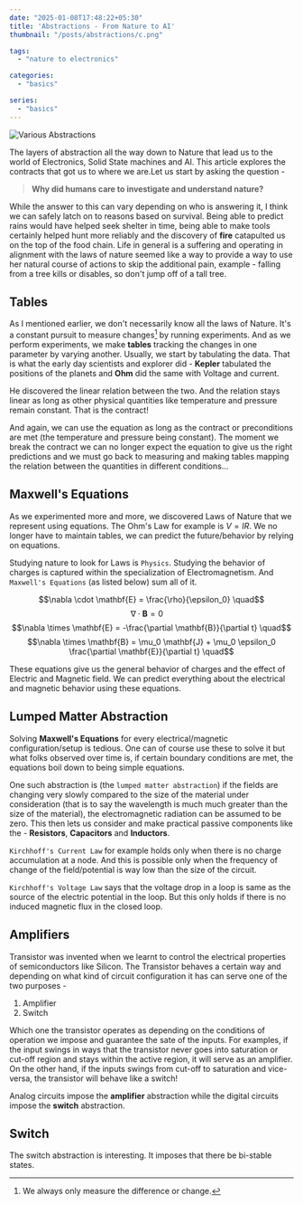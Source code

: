 ```yaml
---
date: "2025-01-08T17:48:22+05:30"
title: 'Abstractions - From Nature to AI'
thumbnail: "/posts/abstractions/c.png"

tags:
  - "nature to electronics"

categories:
  - "basics"

series:
  - "basics"
---
```


![](/posts/abstractions/c.png "Various Abstractions")

The layers of abstraction all the way down to Nature that lead us to the world of Electronics, Solid State machines and AI. This article explores the contracts that got us to where we are.Let us start by asking the question -

<!--more-->

> **Why did humans care to investigate and understand nature?**

While the answer to this can vary depending on who is answering it, I think we can safely latch on to reasons based on survival. Being able to predict rains would have helped seek shelter in time, being able to make tools certainly helped hunt more reliably and the discovery of **fire** catapulted us on the top of the food chain. Life in general is a suffering and operating in alignment with the laws of nature seemed like a way to provide a way to use her natural course of actions to skip the additional pain, example - falling from a tree kills or disables, so don't jump off of a tall tree.

## Tables

As I mentioned earlier, we don't necessarily know all the laws of Nature. It's a constant pursuit to measure changes[^1] by running experiments. And as we perform experiments, we make **tables** tracking the changes in one parameter by varying another. Usually, we start by tabulating the data. That is what the early day scientists and explorer did - **Kepler** tabulated the positions of the planets and **Ohm** did the same with Voltage and current.

He discovered the linear relation between the two. And the relation stays linear as long as other physical quantities like temperature and pressure remain constant. That is the contract!

And again, we can use the equation as long as the contract or preconditions are met (the temperature and pressure being constant). The moment we break the contract we can no longer expect the equation to give us the right predictions and we must go back to measuring and making tables mapping the relation between the quantities in different conditions...

## Maxwell's Equations

As we experimented more and more, we discovered Laws of Nature that we represent using equations. The Ohm's Law for example is $V=IR$. We no longer have to maintain tables, we can predict the future/behavior by relying on equations.

Studying nature to look for Laws is `Physics`. Studying the behavior of charges is captured within the specialization of Electromagnetism. And `Maxwell's Equations` (as listed below) sum all of it.

$$\nabla \cdot \mathbf{E} = \frac{\rho}{\epsilon_0} \quad$$
$$\nabla \cdot \mathbf{B} = 0 \quad$$
$$\nabla \times \mathbf{E} = -\frac{\partial \mathbf{B}}{\partial t} \quad$$
$$\nabla \times \mathbf{B} = \mu_0 \mathbf{J} + \mu_0 \epsilon_0 \frac{\partial \mathbf{E}}{\partial t} \quad$$

These equations give us the general behavior of charges and the effect of Electric and Magnetic field. We can predict everything about the electrical and magnetic behavior using these equations.

## Lumped Matter Abstraction

Solving **Maxwell's Equations** for every electrical/magnetic configuration/setup is tedious. One can of course use these to solve it but what folks observed over time is, if certain boundary conditions are met, the equations boil down to being simple equations.

One such abstraction is (the `lumped matter abstraction`) if the fields are changing very slowly compared to the size of the material under consideration (that is to say the wavelength is much much greater than the size of the material), the electromagnetic radiation can be assumed to be zero. This then lets us consider and make practical passive components like the - **Resistors**, **Capacitors** and **Inductors**.

`Kirchhoff's Current Law` for example holds only when there is no charge accumulation at a node. And this is possible only when the frequency of change of the field/potential is way low than the size of the circuit.

`Kirchhoff's Voltage Law` says that the voltage drop in a loop is same as the source of the electric potential in the loop. But this only holds if there is no induced magnetic flux in the closed loop.

## Amplifiers

Transistor was invented when we learnt to control the electrical properties of semiconductors like Silicon. The Transistor behaves a certain way and depending on what kind of circuit configuration it has can serve one of the two purposes -
1. Amplifier
1. Switch

Which one the transistor operates as depending on the conditions of operation we impose and guarantee the sate of the inputs. For examples, if the input swings in ways that the transistor never goes into saturation or cut-off region and stays within the active region, it will serve as an amplifier. On the other hand, if the inputs swings from cut-off to saturation and vice-versa, the transistor will behave like a switch!

Analog circuits impose the **amplifier** abstraction while the digital circuits impose the **switch** abstraction.

## Switch

The switch abstraction is interesting. It imposes that there be bi-stable states.

<!--
## Digital Abstraction

## Combinational Logic

## Clocked Abstraction

## Instruction Set Architecture

## Language Abstractions

## System Calls and OS

## API

## Applications
-->
[^1]: We always only measure the difference or change.
